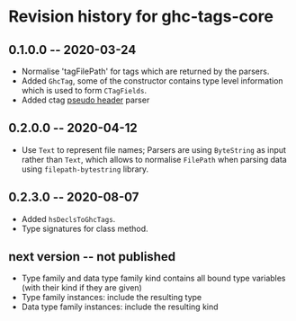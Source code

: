 # Revision history for ghc-tags-core

## 0.1.0.0 -- 2020-03-24

* Normalise 'tagFilePath' for tags which are returned by the parsers.
* Added `GhcTag`, some of the constructor contains type level information which
  is used to form `CTagFields`.
* Added ctag [pseudo header](https://docs.ctags.io/en/latest/man/ctags-client-tools.7.html#pseudo-tags) parser

## 0.2.0.0 -- 2020-04-12

* Use `Text` to represent file names; Parsers are using `ByteString` as input
  rather than `Text`, which allows to normalise `FilePath` when parsing data
  using `filepath-bytestring` library.

## 0.2.3.0 -- 2020-08-07

* Added `hsDeclsToGhcTags`.
* Type signatures for class method.

## next version -- not published

* Type family and data type family kind contains all bound type variables (with their kind if they are given)
* Type family instances: include the resulting type
* Data type family instances: include the resulting kind
